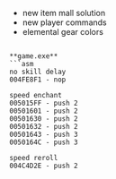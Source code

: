 * new item mall solution
* new player commands
* elemental gear colors
```

**game.exe**
```asm
no skill delay
004FE8F1 - nop

speed enchant
005015FF - push 2
00501601 - push 2
00501630 - push 2
00501632 - push 2
00501643 - push 3
0050164C - push 3

speed reroll
004C4D2E - push 2
```

